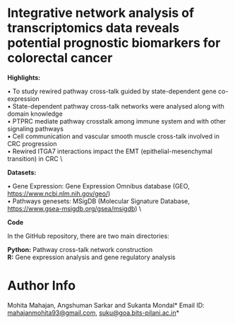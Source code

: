# Integrative network analysis of transcriptomics data reveals potential prognostic biomarkers for colorectal cancer

**Highlights:**

• To study rewired pathway cross-talk guided by state-dependent gene co-expression \
• State-dependent pathway cross-talk networks were analysed along with domain knowledge \
• PTPRC mediate pathway crosstalk among immune system and with other signaling pathways \
• Cell communication and vascular smooth muscle cross-talk involved in CRC progression \
• Rewired ITGA7 interactions impact the EMT (epithelial-mesenchymal transition) in CRC \

**Datasets:** 

• Gene Expression: Gene Expression Omnibus database (GEO, https://www.ncbi.nlm.nih.gov/geo/) \
• Pathways genesets: MSigDB (Molecular Signature Database, https://www.gsea-msigdb.org/gsea/msigdb) \ 

**Code**

In the GitHub repository, there are two main directories: 

**Python:** Pathway cross-talk network construction \
**R:**  Gene expression analysis and gene regulatory analysis



# Author Info
Mohita Mahajan, Angshuman Sarkar and Sukanta Mondal*
Email ID: mahajanmohita93@gmail.com, suku@goa.bits-pilani.ac.in*

